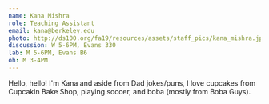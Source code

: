 ```yaml
---
name: Kana Mishra
role: Teaching Assistant
email: kana@berkeley.edu
photo: http://ds100.org/fa19/resources/assets/staff_pics/kana_mishra.jpg
discussion: W 5-6PM, Evans 330
lab: M 5-6PM, Evans B6
oh: M 3-4PM
---
```


Hello, hello! I'm Kana and aside from Dad jokes/puns, I love cupcakes from Cupcakin Bake Shop, playing soccer, and boba (mostly from Boba Guys).